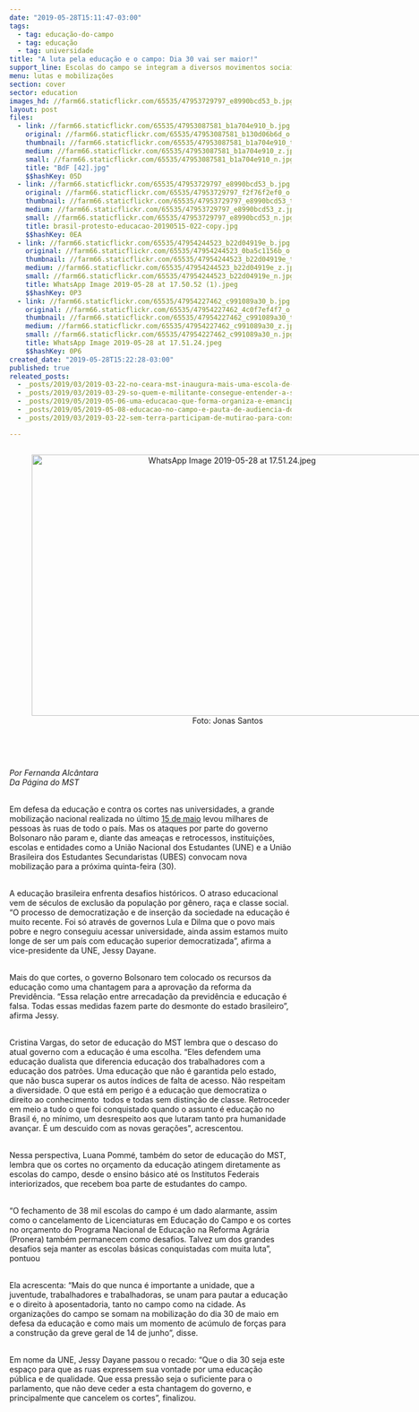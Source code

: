 ```yaml
---
date: "2019-05-28T15:11:47-03:00"
tags:
  - tag: educação-do-campo
  - tag: educação
  - tag: universidade
title: "A luta pela educação e o campo: Dia 30 vai ser maior!"
support_line: Escolas do campo se integram a diversos movimentos sociais para valer os direitos conquistados
menu: lutas e mobilizações
section: cover
sector: education
images_hd: //farm66.staticflickr.com/65535/47953729797_e8990bcd53_b.jpg
layout: post
files:
  - link: //farm66.staticflickr.com/65535/47953087581_b1a704e910_b.jpg
    original: //farm66.staticflickr.com/65535/47953087581_b130d06b6d_o.jpg
    thumbnail: //farm66.staticflickr.com/65535/47953087581_b1a704e910_t.jpg
    medium: //farm66.staticflickr.com/65535/47953087581_b1a704e910_z.jpg
    small: //farm66.staticflickr.com/65535/47953087581_b1a704e910_n.jpg
    title: "BdF [42].jpg"
    $$hashKey: 05D
  - link: //farm66.staticflickr.com/65535/47953729797_e8990bcd53_b.jpg
    original: //farm66.staticflickr.com/65535/47953729797_f2f76f2ef0_o.jpg
    thumbnail: //farm66.staticflickr.com/65535/47953729797_e8990bcd53_t.jpg
    medium: //farm66.staticflickr.com/65535/47953729797_e8990bcd53_z.jpg
    small: //farm66.staticflickr.com/65535/47953729797_e8990bcd53_n.jpg
    title: brasil-protesto-educacao-20190515-022-copy.jpg
    $$hashKey: 0EA
  - link: //farm66.staticflickr.com/65535/47954244523_b22d04919e_b.jpg
    original: //farm66.staticflickr.com/65535/47954244523_0ba5c1156b_o.jpg
    thumbnail: //farm66.staticflickr.com/65535/47954244523_b22d04919e_t.jpg
    medium: //farm66.staticflickr.com/65535/47954244523_b22d04919e_z.jpg
    small: //farm66.staticflickr.com/65535/47954244523_b22d04919e_n.jpg
    title: WhatsApp Image 2019-05-28 at 17.50.52 (1).jpeg
    $$hashKey: 0P3
  - link: //farm66.staticflickr.com/65535/47954227462_c991089a30_b.jpg
    original: //farm66.staticflickr.com/65535/47954227462_4c0f7ef4f7_o.jpg
    thumbnail: //farm66.staticflickr.com/65535/47954227462_c991089a30_t.jpg
    medium: //farm66.staticflickr.com/65535/47954227462_c991089a30_z.jpg
    small: //farm66.staticflickr.com/65535/47954227462_c991089a30_n.jpg
    title: WhatsApp Image 2019-05-28 at 17.51.24.jpeg
    $$hashKey: 0P6
created_date: "2019-05-28T15:22:28-03:00"
published: true
releated_posts:
  - _posts/2019/03/2019-03-22-no-ceara-mst-inaugura-mais-uma-escola-de-ensino-medio-do-campo.md
  - _posts/2019/03/2019-03-29-so-quem-e-militante-consegue-entender-a-solidariedade-entre-os-povos.md
  - _posts/2019/05/2019-05-06-uma-educacao-que-forma-organiza-e-emancipa.md
  - _posts/2019/05/2019-05-08-educacao-no-campo-e-pauta-de-audiencia-do-mst-com-governo-gaucho.md
  - _posts/2019/03/2019-03-22-sem-terra-participam-de-mutirao-para-construcao-do-centro-de-referencia-socioambiental-na-ufal.md

---
```

<div style="text-align:center">
<figure class="image" style="display:inline-block"><img alt="WhatsApp Image 2019-05-28 at 17.51.24.jpeg" height="466" src="//farm66.staticflickr.com/65535/47954227462_c991089a30_b.jpg" width="700" />
<figcaption>Foto: Jonas Santos</figcaption>
</figure>
</div>

<p>&nbsp;</p>

<p><br />
<em>Por Fernanda Alc&acirc;ntara<br />
Da P&aacute;gina do MST</em></p>

<p><br />
Em defesa da educa&ccedil;&atilde;o e contra os cortes nas universidades, a grande mobiliza&ccedil;&atilde;o nacional realizada no &uacute;ltimo&nbsp;<a href="http://www.mst.org.br/2019/05/15/mais-de-1-milhao-de-pessoas-se-mobilizam-pela-educacao-em-todo-pais.html">15 de maio</a>&nbsp;levou milhares de pessoas &agrave;s ruas de todo o pa&iacute;s. Mas os ataques por parte do governo Bolsonaro n&atilde;o param e, diante das amea&ccedil;as e retrocessos, institui&ccedil;&otilde;es, escolas e entidades como a Uni&atilde;o Nacional dos Estudantes (UNE) e a Uni&atilde;o Brasileira dos Estudantes Secundaristas (UBES) convocam nova mobiliza&ccedil;&atilde;o para a pr&oacute;xima&nbsp;quinta-feira (30).<br />
&nbsp;</p>

<p>A educa&ccedil;&atilde;o brasileira enfrenta desafios hist&oacute;ricos. O atraso educacional vem de s&eacute;culos de exclus&atilde;o da popula&ccedil;&atilde;o por g&ecirc;nero, ra&ccedil;a e classe social. &ldquo;O processo de democratiza&ccedil;&atilde;o e de inser&ccedil;&atilde;o da sociedade na educa&ccedil;&atilde;o &eacute; muito recente. Foi s&oacute; atrav&eacute;s de governos Lula e Dilma que o povo mais pobre e negro conseguiu acessar universidade,&nbsp;ainda assim estamos muito longe de ser um pa&iacute;s com educa&ccedil;&atilde;o superior democratizada&rdquo;, afirma&nbsp;a vice-presidente da UNE, Jessy Dayane.</p>

<p><br />
Mais do que cortes, o governo Bolsonaro&nbsp;tem colocado os recursos da educa&ccedil;&atilde;o como uma chantagem para a aprova&ccedil;&atilde;o da reforma da Previd&ecirc;ncia.&nbsp;&ldquo;Essa rela&ccedil;&atilde;o entre arrecada&ccedil;&atilde;o da previd&ecirc;ncia e educa&ccedil;&atilde;o &eacute; falsa. Todas essas medidas fazem parte do desmonte do estado brasileiro&rdquo;, afirma Jessy.<br />
&nbsp;</p>

<p>Cristina Vargas, do setor de educa&ccedil;&atilde;o do&nbsp;MST lembra que o descaso do atual governo com a educa&ccedil;&atilde;o &eacute; uma escolha.&nbsp;&ldquo;Eles defendem uma educa&ccedil;&atilde;o dualista que diferencia educa&ccedil;&atilde;o dos trabalhadores com a educa&ccedil;&atilde;o dos patr&otilde;es.&nbsp;Uma educa&ccedil;&atilde;o que n&atilde;o &eacute; garantida pelo estado, que n&atilde;o busca superar os autos &iacute;ndices de falta de acesso. N&atilde;o respeitam a diversidade. O que est&aacute; em perigo &eacute; a educa&ccedil;&atilde;o que democratiza o direito ao conhecimento&nbsp; todos e todas sem distin&ccedil;&atilde;o de classe. Retroceder em meio a tudo o que foi conquistado quando o assunto &eacute; educa&ccedil;&atilde;o no Brasil &eacute;, no m&iacute;nimo, um desrespeito aos que lutaram tanto pra humanidade avan&ccedil;ar. &Eacute; um descuido com as novas gera&ccedil;&otilde;es&quot;, acrescentou.<br />
&nbsp;</p>

<p>Nessa perspectiva, Luana Pomm&eacute;, tamb&eacute;m do setor de educa&ccedil;&atilde;o do MST, lembra que os cortes no or&ccedil;amento da educa&ccedil;&atilde;o atingem diretamente as escolas do campo, desde o ensino b&aacute;sico at&eacute; os Institutos Federais interiorizados, que recebem boa parte de estudantes do campo.<br />
&nbsp;</p>

<p>&ldquo;O fechamento de 38 mil escolas do campo &eacute; um dado alarmante, assim como o cancelamento de Licenciaturas em Educa&ccedil;&atilde;o do Campo e os cortes no or&ccedil;amento do Programa Nacional de Educa&ccedil;&atilde;o na Reforma Agr&aacute;ria (Pronera)&nbsp;tamb&eacute;m permanecem como desafios. Talvez um dos grandes desafios seja manter as escolas b&aacute;sicas conquistadas com muita luta&rdquo;, pontuou</p>

<p><br />
Ela acrescenta:&nbsp;&ldquo;Mais do que nunca &eacute; importante a unidade, que a juventude, trabalhadores e trabalhadoras, se unam para pautar a educa&ccedil;&atilde;o e o direito &agrave; aposentadoria, tanto no campo como na cidade. As organiza&ccedil;&otilde;es do campo se somam na mobiliza&ccedil;&atilde;o do dia 30 de maio em defesa da educa&ccedil;&atilde;o e como mais um momento de ac&uacute;mulo de for&ccedil;as para a constru&ccedil;&atilde;o da greve geral de 14 de junho&rdquo;, disse.</p>

<p><br />
Em nome da UNE,&nbsp;Jessy Dayane passou o recado: &ldquo;Que o dia 30 seja este espa&ccedil;o para que as ruas expressem sua vontade por uma educa&ccedil;&atilde;o p&uacute;blica e de qualidade. Que essa press&atilde;o seja o suficiente para o parlamento, que n&atilde;o deve ceder a esta chantagem do governo, e principalmente que cancelem os cortes&rdquo;, finalizou.<br />
&nbsp;</p>
